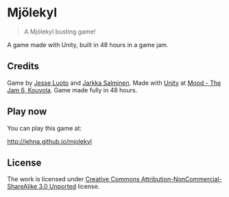 # Mjölekyl
> A Mjölekyl busting game!

A game made with Unity, built in 48 hours in a game jam.

## Credits

Game by [Jesse Luoto][jesse] and [Jarkka Salminen][jarkka]. Made with [Unity][unity]
at [Mood - The Jam 6, Kouvola][gamejam]. Game made fully in 48 hours.

## Play now

You can play this game at:

http://jehna.github.io/mjolekyl

## License
The work is licensed under [Creative Commons Attribution-NonCommercial-ShareAlike 3.0 Unported][license] license.

[jesse]:https://github.com/jehna/
[jarkka]:https://github.com/jarkka/
[unity]:https://unity3d.com/
[gamejam]:https://www.facebook.com/events/724311320975504/
[license]:http://creativecommons.org/licenses/by-nc-sa/3.0/
